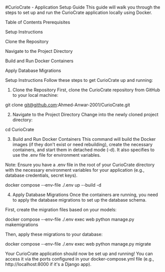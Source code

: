 #CurioCrate - Application Setup Guide
This guide will walk you through the steps to set up and run the CurioCrate application locally using Docker.

Table of Contents
Prerequisites

Setup Instructions

Clone the Repository

Navigate to the Project Directory

Build and Run Docker Containers

Apply Database Migrations



Setup Instructions
Follow these steps to get CurioCrate up and running:

1. Clone the Repository
First, clone the CurioCrate repository from GitHub to your local machine:

git clone git@github.com:Ahmed-Anwar-2001/CurioCrate.git

2. Navigate to the Project Directory
Change into the newly cloned project directory:

cd CurioCrate

3. Build and Run Docker Containers
This command will build the Docker images (if they don't exist or need rebuilding), create the necessary containers, and start them in detached mode (-d). It also specifies to use the .env file for environment variables.

Note: Ensure you have a .env file in the root of your CurioCrate directory with the necessary environment variables for your application (e.g., database credentials, secret keys).

docker compose --env-file ./.env up --build -d

4. Apply Database Migrations
Once the containers are running, you need to apply the database migrations to set up the database schema.

First, create the migration files based on your models:

docker compose --env-file ./.env exec web python manage.py makemigrations

Then, apply these migrations to your database:

docker compose --env-file ./.env exec web python manage.py migrate

Your CurioCrate application should now be set up and running! You can access it via the ports configured in your docker-compose.yml file (e.g., http://localhost:8000 if it's a Django app).
